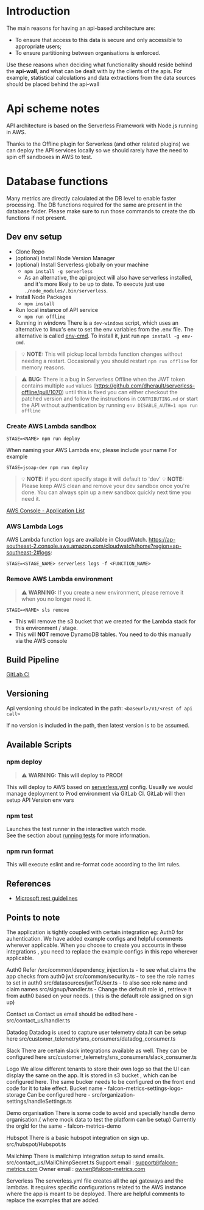 # Introduction

The main reasons for having an api-based architecture are:

* To ensure that access to this data is secure and only accessible to appropriate users;
* To ensure partitioning between organisations is enforced.

Use these reasons when deciding what functionality should reside behind the **api-wall**, and what can be dealt with by the clients of the apis. For example, statistical calculations and data extractions from the data sources should be placed behind the api-wall

# Api scheme notes

API architecture is based on the Serverless Framework with Node.js running in AWS.

Thanks to the Offline plugin for Serverless (and other related plugins) we can deploy the API services locally so we should rarely have the need to spin off sandboxes in AWS to test.

# Database functions
Many metrics are directly calculated at the DB level to enable faster processing.
The DB functions required for the same are present in the database folder.
Please make sure to run those commands to create the db functions if not present.

## Dev env setup

- Clone Repo
- (optional) Install Node Version Manager
- (optional) Install Serverless globally on your machine
  - `npm install -g serverless`
  - As an alternative, the api project will also have serverless installed, and it's more likely to be up to date. To execute just use `./node_modules/.bin/serverless`.
- Install Node Packages
  - `npm install`
- Run local instance of API service
  - `npm run offline`
- Running in windows
  There is a `dev-windows` script, which uses an alternative to linux's env to set the env variables from the .env file. The alternative is called [env-cmd](https://github.com/toddbluhm/env-cmd). To install it, just run `npm install -g env-cmd`. 

> :bulb: **NOTE:** This will pickup local lambda function changes without needing a restart. Occasionally you should restart `npm run offline` for memory reasons.

> :warning: **BUG:** There is a bug in Serverless Offline when the JWT token contains multiple `aud` values (https://github.com/dherault/serverless-offline/pull/1070) until this is fixed you can either checkout the patched version and follow the instructions in `CONTRIBUTING.md` or start the API without authentication by running `env DISABLE_AUTH=1 npm run offline`


### Create AWS Lambda sandbox
`STAGE=<NAME> npm run deploy`

When naming your AWS Lambda env, please include your name
For example

`STAGE=jsoap-dev npm run deploy`


> :bulb: **NOTE:** if you dont specify stage it will default to 'dev'
> :bulb: **NOTE:** Please keep AWS clean and remove your dev sandbox once you're done. You can always spin up a new sandbox quickly next time you need it.

[AWS Console - Application List](https://ap-southeast-2.console.aws.amazon.com/lambda/home?region=ap-southeast-2#/applications)


### AWS Lambda Logs

AWS Lambda function logs are available in CloudWatch.
https://ap-southeast-2.console.aws.amazon.com/cloudwatch/home?region=ap-southeast-2#logs:

`STAGE=<STAGE_NAME> serverless logs -f <FUNCTION_NAME>`


### Remove AWS Lambda environment
> :warning: **WARNING:** If you create a new environment, please remove it when you no longer need it.

`STAGE=<NAME> sls remove`

- This will remove the s3 bucket that we created for the Lambda stack for this environment / stage.
- This will **NOT** remove DynamoDB tables. You need to do this manually via the AWS console


## Build Pipeline

[GitLab CI](https://gitlab.com)


## Versioning

Api versioning should be indicated in the path: `<baseurl>/V1/<rest of api call>`

If no version is included in the path, then latest version is to be assumed.

## Available Scripts

### npm deploy
> :warning: **WARNING: This will deploy to PROD!**

This will deploy to AWS based on [serverless.yml](./serverless.yml) config. Usually we would manage deployment to Prod environment via GitLab CI. GitLab will then setup API Version env vars

### npm test

Launches the test runner in the interactive watch mode.<br />
See the section about [running tests](https://facebook.github.io/create-react-app/docs/running-tests) for more information.

### npm run format
This will execute eslint and re-format code according to the lint rules.

## References
* [Microsoft rest guidelines](https://docs.microsoft.com/en-us/azure/architecture/best-practices/api-design "Microsoft guidelines") 

## Points to note
The application is tightly coupled with certain integration eg: Auth0 for auhentication.
We have added example configs and helpful comments wherever applicable.
When you choose to create you accounts in these integrations , you need to replace the example configs in this repo wherever applicable.

Auth0
Refer /src/common/dependency_injection.ts - to see what claims the app checks from auth0 jwt
src/common/security.ts -  to see the role names to set in auth0
src/datasources/jwtToUser.ts - to also see role name and claim names
src/signup/handler.ts - Change the default role id , retrieve it from auth0 based on your needs. ( this is the default role assigned on sign up)

Contact us
Contact us email should be edited here  - src/contact_us/handler.ts

Datadog
Datadog is used to capture user telemetry data.It can be setup here
src/customer_telemetry/sns_consumers/datadog_consumer.ts

Slack
There are certain slack integrations available as well. They can be configured here
src/customer_telemetry/sns_consumers/slack_consumer.ts

Logo
We allow different tenants to store their own logo so that the UI can display the same on the app.
It is stored in s3 bucket , which can be configured here.
The same bucker needs to be configured on the front end code for it to take effect.
Bucket name -  falcon-metrics-settings-logo-storage
Can be configured here - src/organization-settings/handleSettings.ts

Demo organisation
There is some code to avoid and specially handle demo organisation.( where mock data to test the platform can be setup)
Currently the orgId for the same - falcon-metrics-demo

Hubspot
There is a basic hubspot integration on sign up.
src/hubspot/Hubspot.ts

Mailchimp
There is mailchimp integration setup to send emails.
src/contact_us/MailChimpSecret.ts
Support email : support@falcon-metrics.com
Owner email : owner@falcon-metrics.com

Serverless
The serverless.yml file creates all the api gateways and the lambdas.
It requires specific configurations related to the AWS instance where the app is meant to be deployed.
There are helpful comments to replace the examples that are added.